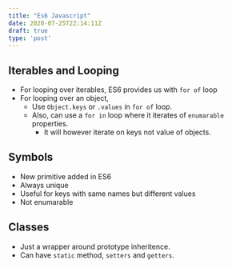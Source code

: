 ```yaml
---
title: "Es6 Javascript"
date: 2020-07-25T22:14:11Z
draft: true
type: 'post'
---
```


## Iterables and Looping

- For looping over iterables, ES6 provides us with `for of` loop
- For looping over an object, 
    - Use `Object.keys` or `.values` in `for of` loop.
    - Also, can use a `for in` loop where it iterates of `enumarable` properties.
        - It will however iterate on keys not value of objects.

 
## Symbols
- New primitive added in ES6
- Always unique
- Useful for keys with same names but different values
- Not enumarable

## Classes
- Just a wrapper around prototype inheritence.
- Can have `static` method, `setters` and `getters`.

